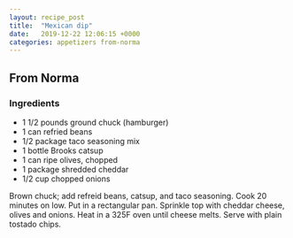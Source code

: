 ```yaml
---
layout: recipe_post
title:  "Mexican dip"
date:   2019-12-22 12:06:15 +0000
categories: appetizers from-norma
---
```


## From Norma
### Ingredients
* 1 1/2 pounds ground chuck (hamburger)
* 1 can refried beans
* 1/2 package taco seasoning mix
* 1 bottle Brooks catsup
* 1 can ripe olives, chopped
* 1 package shredded cheddar
* 1/2 cup chopped onions


Brown chuck; add refreid beans, catsup, and taco seasoning. Cook 20 minutes on low. Put in a rectangular pan. Sprinkle top with cheddar cheese, olives and onions. Heat in a 325F oven until cheese melts. Serve with plain tostado chips.
